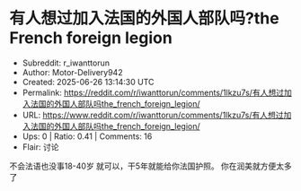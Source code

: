# 有人想过加入法国的外国人部队吗?the French foreign legion

- Subreddit: r_iwanttorun
- Author: Motor-Delivery942
- Created: 2025-06-26 13:14:30 UTC
- Permalink: https://reddit.com/r/iwanttorun/comments/1lkzu7s/有人想过加入法国的外国人部队吗the_french_foreign_legion/
- URL: https://www.reddit.com/r/iwanttorun/comments/1lkzu7s/有人想过加入法国的外国人部队吗the_french_foreign_legion/
- Ups: 0 | Ratio: 0.41 | Comments: 16
- Flair: 讨论


不会法语也没事18-40岁 就可以，干5年就能给你法国护照。
你在润美就方便太多了

